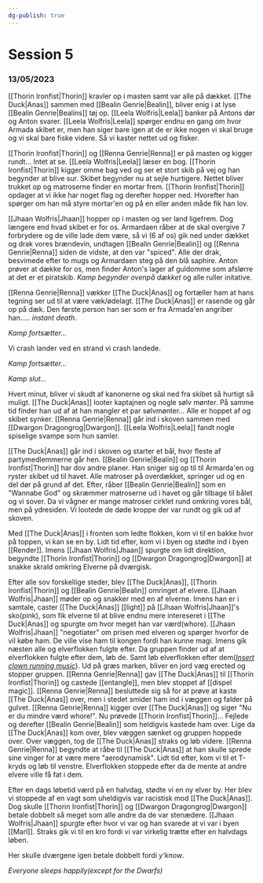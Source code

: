 ```yaml
---
dg-publish: true
---
```

# Session 5
### 13/05/2023

[[Thorin Ironfist|Thorin]] kravler op i masten samt var alle på dækket.
[[The Duck|Anas]] sammen med [[Bealin Genrie|Bealin]], bliver enig i at lyse [[Bealin Genrie|Bealins]] tøj op. 
[[Leela Wolfris|Leela]] banker på Antons dør og Anton svarer. [[Leela Wolfris|Leela]] spørger endnu en gang om hvor Armada skibet er, men han siger bare igen at de er ikke nogen vi skal bruge og vi skal bare fiske videre. Så vi kaster nettet ud og fisker.

[[Thorin Ironfist|Thorin]] og [[Renna Genrie|Renna]] er på masten og kigger rundt... Intet at se.
[[Leela Wolfris|Leela]] læser en bog.
[[Thorin Ironfist|Thorin]] kigger omme bag ved og ser et stort skib på vej og han begynder at blive sur. Skibet begynder nu at sejle hurtigere. Nettet bliver trukket op og matroserne finder en mortar frem.
[[Thorin Ironfist|Thorin]] opdager at vi ikke har noget flag og derefter hopper ned. Hvorefter han spørger om han må styre mortar'en og på en eller anden måde fik han lov.

[[Jhaan Wolfris|Jhaan]] hopper op i masten og ser land ligefrem. Dog længere end hvad skibet er for os.
Armardaen råber at de skal overgive 7 forbrydere og de ville lade dem være, så vi (6 af os) gik ned under dækket og drak vores brændevin, undtagen [[Bealin Genrie|Bealin]] og [[Renna Genrie|Renna]] siden de vidste, at den var "spiced". Alle der drak, besvimede efter to mugs og Armardaen steg på den blå saphire. Anton prøver at dække for os, men finder Anton's lager af guldomme som afslørre at det er et piratskib. 
*Kamp begynder ovenpå dækket* og alle ruller initative.

[[Renna Genrie|Renna]] vækker [[The Duck|Anas]] og fortæller ham at hans tegning ser ud til at være væk/ødelagt. [[The Duck|Anas]] er rasende og går op på dæk. Den første person han ser som er fra Armada'en angriber han..... *instant death*.

*Kamp fortsætter...* 

Vi crash lander ved en strand vi crash landede.

*Kamp fortsætter...*

*Kamp slut...*

Hvert minut, bliver vi skudt af kanonerne og skal ned fra skibet så hurtigt så muligt. [[The Duck|Anas]] looter kaptajnen og  nogle sølv mønter. På samme tid finder han ud af at han mangler et par sølvmønter... 
Alle er hoppet af og skibet synker. 
[[Renna Genrie|Renna]] går ind i skoven sammen med [[Dwargon Dragongrog|Dwargon]]. [[Leela Wolfris|Leela]] fandt nogle spiselige svampe som hun samler. 

[[The Duck|Anas]] går ind i skoven og starter et bål, hvor fleste af partymedlemmerne går hen.
[[Bealin Genrie|Bealin]] og [[Thorin Ironfist|Thorin]] har dov andre planer. Han sniger sig op til til Armarda'en og ryster skibet ud til havet. Alle matroser på overdækket, springer ud og en del dør på grund af det. Efter, råber [[Bealin Genrie|Bealin]] som en "Wannabe God" og skræmmer matroserne ud i havet og går tilbage til bålet og vi sover. Da vi vågner er mange matroser cirklet rund omkring vores bål, men på ydresiden. Vi lootede de døde kroppe der var rundt og gik ud af skoven. 

Med [[The Duck|Anas]] i fronten som ledte flokken, kom vi til en bakke hvor på toppen, vi kan se en by. Lidt tid efter, kom vi i byen og stødte ind i byen [[Render]]. Imens [[Jhaan Wolfris|Jhaan]] spurgte om lidt direktion, begyndte [[Thorin Ironfist|Thorin]] og [[Dwargon Dragongrog|Dwargon]] at snakke skrald omkring Elverne på dværgisk.

Efter alle sov forskellige steder, blev [[The Duck|Anas]], [[Thorin Ironfist|Thorin]] og [[Bealin Genrie|Bealin]] omringet af elvere. [[Jhaan Wolfris|Jhaan]] møder op og snakker med en af elverne. Imens han er i samtale, caster [[The Duck|Anas]] [[light]] på [[Jhaan Wolfris|Jhaan]]'s sko(pink), som fik elverne til at blive endnu mere intereseret i [[The Duck|Anas]] og spurgte om hvor meget han var værd(whore). [[Jhaan Wolfris|Jhaan]] "negotiater" om prisen med elveren og spørger hvorfor de vil købe ham. De ville vise ham til kongen fordi han kunne magi. Imens gik næsten alle og elverflokken fulgte efter. Da gruppen finder ud af at elverflokken fulgte efter dem, løb de. Samt løb elverflokken efter dem([*Insert clown running music*](https://www.youtube.com/watch?v=MK6TXMsvgQg&ab_channel=kurbiekirk)). Ud på græs marken, bliver en jord væg erected og stopper gruppen. [[Renna Genrie|Renna]] gav [[The Duck|Anas]] til [[Thorin Ironfist|Thorin]] og castede [[entangle]], men blev stoppet af [[dispel magic]]. [[Renna Genrie|Renna]] besluttede sig så for at prøve at kaste [[The Duck|Anas]] over, men i stedet smider ham ind i væggen og falder på gulvet. [[Renna Genrie|Renna]] kigger over [[The Duck|Anas]] og siger "Nu er du mindre værd whore!". 
Nu prøvede [[Thorin Ironfist|Thorin]]... Fejlede og derefter [[Bealin Genrie|Bealin]] som heldigvis kastede ham over. 
Lige da [[The Duck|Anas]] kom over, blev væggen sænket og gruppen hoppede over. Over væggen, tog de [[The Duck|Anas]] straks og løb videre. [[Renna Genrie|Renna]] begyndte at råbe til [[The Duck|Anas]] at han skulle sprede sine vinger for at være mere "aerodynamisk". 
Lidt tid efter, kom vi til et T-kryds og løb til venstre. 
Elverflokken stoppede efter da de mente at andre elvere ville få fat i dem. 

Efter en dags løbetid værd på en halvdag, stødte vi en ny elver by. Her blev vi stoppede af en vagt som uheldigvis var racistisk mod [[The Duck|Anas]]. 
Dog skulle [[Thorin Ironfist|Thorin]] og [[Dwargon Dragongrog|Dwargon]] betale dobbelt så meget som alle andre da de var stenædere. [[Jhaan Wolfris|Jhaan]] spurgte efter hvor vi var og han svarede at vi var i byen [[Marl]]. 
Straks gik vi til en kro fordi vi var virkelig trætte efter en halvdags løben. 

Her skulle dværgene igen betale dobbelt fordi *y'know*. 

*Everyone sleeps happily(except for the Dwarfs)* 